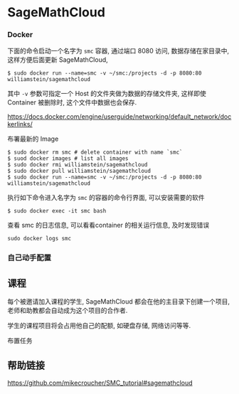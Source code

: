 # SageMathCloud 


### Docker 

下面的命令启动一个名字为 `smc` 容器, 通过端口 8080 访问, 数据存储在家目录中,
这样方便后面更新 SageMathCloud, 
```
$ sudo docker run --name=smc -v ~/smc:/projects -d -p 8080:80 williamstein/sagemathcloud
```

其中 `-v` 参数可指定一个 Host 的文件夹做为数据的存储文件夹, 这样即使 Container
被删除时, 这个文件中数据也会保存.

https://docs.docker.com/engine/userguide/networking/default_network/dockerlinks/

布署最新的 Image
```
$ sudo docker rm smc # delete container with name `smc`
$ suod docker images # list all images 
$ sudo docker rmi williamstein/sagemathcloud
$ sudo docker pull williamstein/sagemathcloud 
$ sudo docker run --name=smc -v ~/smc:/projects -d -p 8080:80 williamstein/sagemathcloud

```

执行如下命令进入名字为 `smc` 的容器的命令行界面, 可以安装需要的软件

```
$ sudo docker exec -it smc bash
```

查看 smc 的日志信息, 可以看看container 的相关运行信息, 及时发现错误
```
sudo docker logs smc
```
### 自己动手配置

## 课程
每个被邀请加入课程的学生, SageMathCloud 都会在他的主目录下创建一个项目,
老师和助教都会自动成为这个项目的合作者.

学生的课程项目将会占用他自己的配额, 如硬盘存储, 网络访问等等.

布置任务

## 帮助链接

https://github.com/mikecroucher/SMC_tutorial#sagemathcloud
